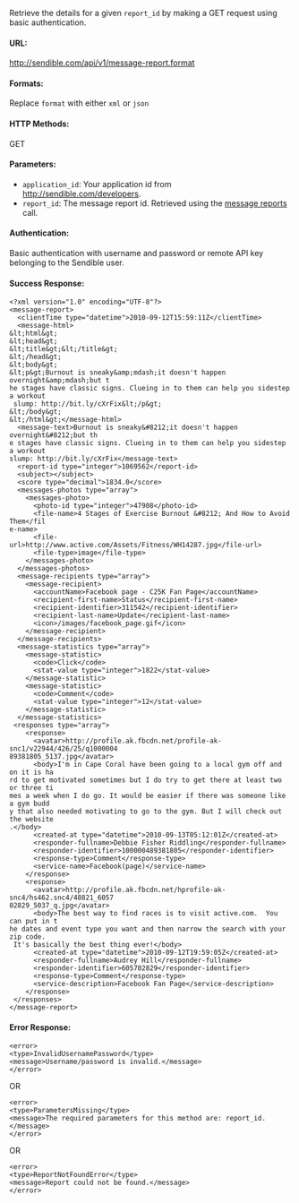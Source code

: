 Retrieve the details for a given `report_id` by making a GET request using basic authentication.

#### URL: ####
http://sendible.com/api/v1/message-report.format

#### Formats: ####
Replace `format` with either `xml` or `json`

#### HTTP Methods: ####
GET

#### Parameters: ####
  * `application_id`: Your application id from http://sendible.com/developers.
  * `report_id`: The message report id. Retrieved using the <a href='http://code.google.com/p/sendible-api/wiki/GetMessageReports'>message reports</a> call.

#### Authentication: ####
Basic authentication with username and password or remote API key belonging to the Sendible user.

#### Success Response: ####
```
<?xml version="1.0" encoding="UTF-8"?>
<message-report>
  <clientTime type="datetime">2010-09-12T15:59:11Z</clientTime>
  <message-html>
&lt;html&gt;
&lt;head&gt;
&lt;title&gt;&lt;/title&gt;
&lt;/head&gt;
&lt;body&gt;
&lt;p&gt;Burnout is sneaky&amp;mdash;it doesn't happen overnight&amp;mdash;but t
he stages have classic signs. Clueing in to them can help you sidestep a workout
 slump: http://bit.ly/cXrFix&lt;/p&gt;
&lt;/body&gt;
&lt;/html&gt;</message-html>
  <message-text>Burnout is sneaky&#8212;it doesn't happen overnight&#8212;but th
e stages have classic signs. Clueing in to them can help you sidestep a workout
slump: http://bit.ly/cXrFix</message-text>
  <report-id type="integer">1069562</report-id>
  <subject></subject>
  <score type="decimal">1834.0</score>
  <messages-photos type="array">
    <messages-photo>
      <photo-id type="integer">47908</photo-id>
      <file-name>4 Stages of Exercise Burnout &#8212; And How to Avoid Them</fil
e-name>
      <file-url>http://www.active.com/Assets/Fitness/WH14287.jpg</file-url>
      <file-type>image</file-type>
    </messages-photo>
  </messages-photos>
  <message-recipients type="array">
    <message-recipient>
      <accountName>Facebook page - C25K Fan Page</accountName>
      <recipient-first-name>Status</recipient-first-name>
      <recipient-identifier>311542</recipient-identifier>
      <recipient-last-name>Update</recipient-last-name>
      <icon>/images/facebook_page.gif</icon>
    </message-recipient>
  </message-recipients>
  <message-statistics type="array">
    <message-statistic>
      <code>Click</code>
      <stat-value type="integer">1822</stat-value>
    </message-statistic>
    <message-statistic>
      <code>Comment</code>
      <stat-value type="integer">12</stat-value>
    </message-statistic>
  </message-statistics>
 <responses type="array">
    <response>
      <avatar>http://profile.ak.fbcdn.net/profile-ak-snc1/v22944/426/25/q1000004
89381805_5137.jpg</avatar>
      <body>I'm in Cape Coral have been going to a local gym off and on it is ha
rd to get motivated sometimes but I do try to get there at least two or three ti
mes a week when I do go. It would be easier if there was someone like a gym budd
y that also needed motivating to go to the gym. But I will check out the website
.</body>
      <created-at type="datetime">2010-09-13T05:12:01Z</created-at>
      <responder-fullname>Debbie Fisher Riddling</responder-fullname>
      <responder-identifier>100000489381805</responder-identifier>
      <response-type>Comment</response-type>
      <service-name>Facebook(page)</service-name>
    </response>
    <response>
      <avatar>http://profile.ak.fbcdn.net/hprofile-ak-snc4/hs462.snc4/48821_6057
02829_5037_q.jpg</avatar>
      <body>The best way to find races is to visit active.com.  You can put in t
he dates and event type you want and then narrow the search with your zip code.
 It's basically the best thing ever!</body>
      <created-at type="datetime">2010-09-12T19:59:05Z</created-at>
      <responder-fullname>Audrey Hill</responder-fullname>
      <responder-identifier>605702829</responder-identifier>
      <response-type>Comment</response-type>
      <service-description>Facebook Fan Page</service-description> 
    </response>
 </responses>
</message-report>
```

#### Error Response: ####
```
<error>
<type>InvalidUsernamePassword</type>
<message>Username/password is invalid.</message>
</error>
```

OR

```
<error>
<type>ParametersMissing</type>
<message>The required parameters for this method are: report_id.</message>
</error>
```

OR

```
<error>
<type>ReportNotFoundError</type>
<message>Report could not be found.</message>
</error>
```